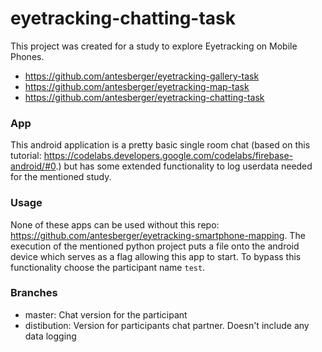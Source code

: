 # eyetracking-chatting-task

This project was created for a study to explore Eyetracking on Mobile Phones.

* https://github.com/antesberger/eyetracking-gallery-task
* https://github.com/antesberger/eyetracking-map-task
* https://github.com/antesberger/eyetracking-chatting-task

### App
This android application is a pretty basic single room chat (based on this tutorial: https://codelabs.developers.google.com/codelabs/firebase-android/#0.) 
but has some extended functionality to log userdata needed for the mentioned study.

### Usage
None of these apps can be used without this repo: https://github.com/antesberger/eyetracking-smartphone-mapping.
The execution of the mentioned python project puts a file onto the android device which serves as a flag allowing this app to start. To bypass this functionality choose the participant name ```test```.

### Branches
* master: Chat version for the participant
* distibution: Version for participants chat partner. Doesn't include any data logging
